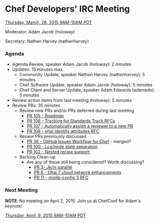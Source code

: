 # Chef Developers' IRC Meeting

[Thursday, March, 26, 2015 9AM-10AM PDT](http://www.timeanddate.com/worldclock/fixedtime.html?msg=%23chef-hacking+developers%27+meeting&iso=20150326T12&p1=419&ah=1)

Moderator:  Adam Jacob (holoway)

Secretary:  Nathen Harvey (nathenharvey)

### Agenda
* Agenda Review, speaker Adam Jacob (holoway): 2 minutes
* Updates: 15 minutes max.
  * Community Update, speaker Nathen Harvey (nathenharvey): 5 minutes
  * Chef Software Update, speaker Adam Jacob (holoway): 5 minutes
  * Chef Client and Server Update, speaker Adam Edwards (adamedx): 5 minutes
* Review action items from last meeting (holoway): 5 minutes
* Review PRs:  35 minutes
  * Review new PRs and/or PRs deferred during last meeting
    * [PR 105 - Roadmap](https://github.com/chef/chef-rfc/pull/105)
    * [PR 106 - Tracking for Standards Track RFCs](https://github.com/chef/chef-rfc/pull/106)
    * [PR 107 - Automatically assign a reviewer to a new PR](https://github.com/chef/chef-rfc/pull/107)
    * [PR 108 - ohai identity attributes RFC](https://github.com/chef/chef-rfc/pull/108)
  * Review PRs previously discussed
    * [PR 36 - GitHub Issues Workflow for Chef](https://github.com/chef/chef-rfc/pull/36) - merged?
    * [PR 100 - Lcg/node state separation](https://github.com/chef/chef-rfc/pull/100)
    * [PR 102 - Nested recipe support](https://github.com/chef/chef-rfc/pull/102)
  * Backlog Clean-up
    * Are any of these still being considered? Worth discussing?
      * [PR 3- Jk/in parallel](https://github.com/chef/chef-rfc/pull/3)
      * [PR 8 - Ohai 7 cloud network enhancements](https://github.com/chef/chef-rfc/pull/8)
      * [PR 11 - mixlib-config 3 RFC](https://github.com/chef/chef-rfc/pull/11)

### Next Meeting

**NOTE**:  No meeting on April 2, 2015.  Join us at ChefConf for Adam's keynote!

[Thursday, April, 9, 2015 9AM-10AM PDT](http://www.timeanddate.com/worldclock/fixedtime.html?msg=%23chef-hacking+developers%27+meeting&iso=20150409T12&p1=419&ah=1)
